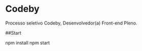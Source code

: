 ﻿# Codeby
Processo seletivo Codeby, Desenvolvedor(a) Front-end Pleno.

##Start 

  npm install
  npm start
